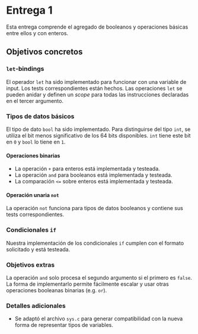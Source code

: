 # Entrega 1
Esta entrega comprende el agregado de booleanos y operaciones básicas entre ellos y con enteros.

## Objetivos concretos
### `let`-bindings
El operador `let` ha sido implementado para funcionar con una variable de input. Los tests correspondientes están hechos. Las operaciones `let` se pueden anidar y definen un _scope_ para todas las instrucciones declaradas en el tercer argumento.

### Tipos de datos básicos
El tipo de dato `bool` ha sido implementado. Para distinguirse del tipo `int`, se utiliza el bit menos significativo de los 64 bits disponibles. `int` tiene este bit en `0` y `bool` lo tiene en `1`.

#### Operaciones binarias
- La operación `+` para enteros está implementada y testeada. 
- La operación `and` para booleanos está implementada y testeada.
- La comparación `<=` sobre enteros está implementada y testeada.

#### Operación unaria `not`
La operación `not` funciona para tipos de datos booleanos y contiene sus tests correspondientes.

### Condicionales `if`
Nuestra implementación de los condicionales `if` cumplen con el formato solicitado y está testeada.

### Objetivos extras
La operación `and` solo procesa el segundo argumento si el primero es `false`. La forma de implementarlo permite fácilmente escalar y usar otras operaciones booleanas binarias (e.g. `or`).

### Detalles adicionales
- Se adaptó el archivo `sys.c` para generar compatibilidad con la nueva forma de representar tipos de variables.
